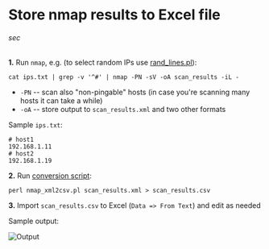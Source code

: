 # Store nmap results to Excel file
###### sec

**1.** Run `nmap`, e.g. (to select random IPs use
[rand_lines.pl](https://github.com/jreisinger/varia/blob/master/rand_lines.pl)):

    cat ips.txt | grep -v '^#' | nmap -PN -sV -oA scan_results -iL -

  * `-PN` -- scan also "non-pingable" hosts (in case you're scanning many hosts it can take a while)
  * `-oA` -- store output to `scan_results.xml` and two other formats

Sample `ips.txt`:

    # host1
    192.168.1.11
    # host2
    192.168.1.19

**2.** Run [conversion
script](https://github.com/jreisinger/blog/blob/master/code/nmap_xml2csv.pl):

    perl nmap_xml2csv.pl scan_results.xml > scan_results.csv

**3.** Import `scan_results.csv` to Excel (`Data => From Text`) and edit as
needed

Sample output:

![Output](https://raw.github.com/jreisinger/blog/master/files/nmap2xls.jpg)

